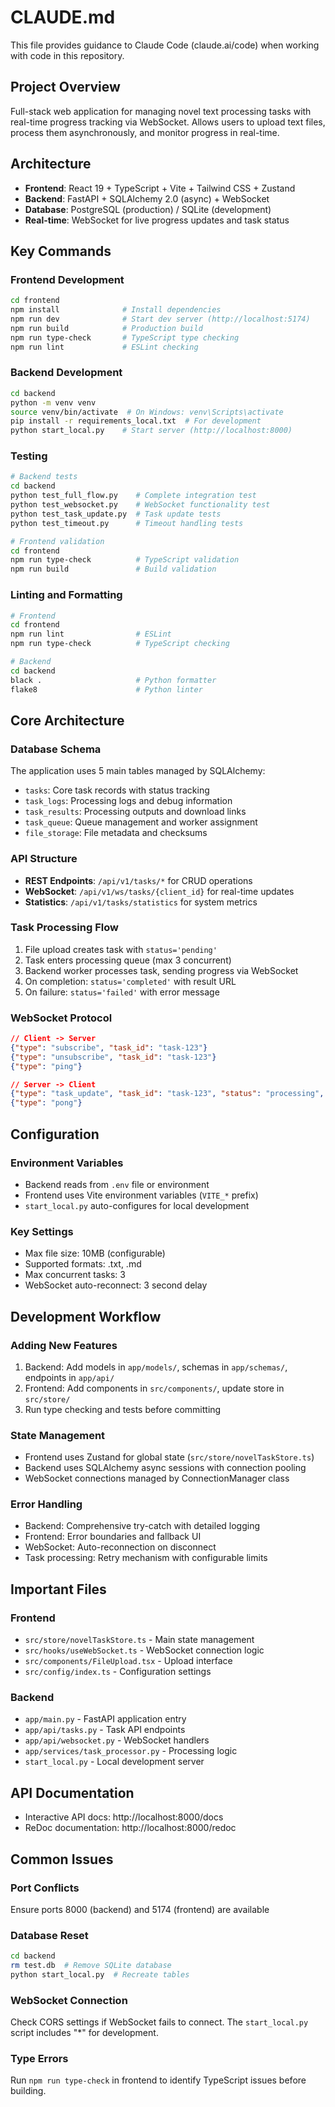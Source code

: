 # CLAUDE.md

This file provides guidance to Claude Code (claude.ai/code) when working with code in this repository.

## Project Overview

Full-stack web application for managing novel text processing tasks with real-time progress tracking via WebSocket. Allows users to upload text files, process them asynchronously, and monitor progress in real-time.

## Architecture

- **Frontend**: React 19 + TypeScript + Vite + Tailwind CSS + Zustand
- **Backend**: FastAPI + SQLAlchemy 2.0 (async) + WebSocket
- **Database**: PostgreSQL (production) / SQLite (development)
- **Real-time**: WebSocket for live progress updates and task status

## Key Commands

### Frontend Development
```bash
cd frontend
npm install              # Install dependencies
npm run dev              # Start dev server (http://localhost:5174)
npm run build            # Production build
npm run type-check       # TypeScript type checking
npm run lint             # ESLint checking
```

### Backend Development
```bash
cd backend
python -m venv venv
source venv/bin/activate  # On Windows: venv\Scripts\activate
pip install -r requirements_local.txt  # For development
python start_local.py    # Start server (http://localhost:8000)
```

### Testing
```bash
# Backend tests
cd backend
python test_full_flow.py    # Complete integration test
python test_websocket.py    # WebSocket functionality test
python test_task_update.py  # Task update tests
python test_timeout.py      # Timeout handling tests

# Frontend validation
cd frontend
npm run type-check          # TypeScript validation
npm run build               # Build validation
```

### Linting and Formatting
```bash
# Frontend
cd frontend
npm run lint                # ESLint
npm run type-check          # TypeScript checking

# Backend
cd backend
black .                     # Python formatter
flake8                      # Python linter
```

## Core Architecture

### Database Schema
The application uses 5 main tables managed by SQLAlchemy:
- `tasks`: Core task records with status tracking
- `task_logs`: Processing logs and debug information
- `task_results`: Processing outputs and download links
- `task_queue`: Queue management and worker assignment
- `file_storage`: File metadata and checksums

### API Structure
- **REST Endpoints**: `/api/v1/tasks/*` for CRUD operations
- **WebSocket**: `/api/v1/ws/tasks/{client_id}` for real-time updates
- **Statistics**: `/api/v1/tasks/statistics` for system metrics

### Task Processing Flow
1. File upload creates task with `status='pending'`
2. Task enters processing queue (max 3 concurrent)
3. Backend worker processes task, sending progress via WebSocket
4. On completion: `status='completed'` with result URL
5. On failure: `status='failed'` with error message

### WebSocket Protocol
```json
// Client -> Server
{"type": "subscribe", "task_id": "task-123"}
{"type": "unsubscribe", "task_id": "task-123"}
{"type": "ping"}

// Server -> Client
{"type": "task_update", "task_id": "task-123", "status": "processing", "progress": 50}
{"type": "pong"}
```

## Configuration

### Environment Variables
- Backend reads from `.env` file or environment
- Frontend uses Vite environment variables (`VITE_*` prefix)
- `start_local.py` auto-configures for local development

### Key Settings
- Max file size: 10MB (configurable)
- Supported formats: .txt, .md
- Max concurrent tasks: 3
- WebSocket auto-reconnect: 3 second delay

## Development Workflow

### Adding New Features
1. Backend: Add models in `app/models/`, schemas in `app/schemas/`, endpoints in `app/api/`
2. Frontend: Add components in `src/components/`, update store in `src/store/`
3. Run type checking and tests before committing

### State Management
- Frontend uses Zustand for global state (`src/store/novelTaskStore.ts`)
- Backend uses SQLAlchemy async sessions with connection pooling
- WebSocket connections managed by ConnectionManager class

### Error Handling
- Backend: Comprehensive try-catch with detailed logging
- Frontend: Error boundaries and fallback UI
- WebSocket: Auto-reconnection on disconnect
- Task processing: Retry mechanism with configurable limits

## Important Files

### Frontend
- `src/store/novelTaskStore.ts` - Main state management
- `src/hooks/useWebSocket.ts` - WebSocket connection logic
- `src/components/FileUpload.tsx` - Upload interface
- `src/config/index.ts` - Configuration settings

### Backend
- `app/main.py` - FastAPI application entry
- `app/api/tasks.py` - Task API endpoints
- `app/api/websocket.py` - WebSocket handlers
- `app/services/task_processor.py` - Processing logic
- `start_local.py` - Local development server

## API Documentation
- Interactive API docs: http://localhost:8000/docs
- ReDoc documentation: http://localhost:8000/redoc

## Common Issues

### Port Conflicts
Ensure ports 8000 (backend) and 5174 (frontend) are available

### Database Reset
```bash
cd backend
rm test.db  # Remove SQLite database
python start_local.py  # Recreate tables
```

### WebSocket Connection
Check CORS settings if WebSocket fails to connect. The `start_local.py` script includes "*" for development.

### Type Errors
Run `npm run type-check` in frontend to identify TypeScript issues before building.
